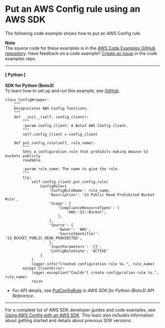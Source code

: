 # Put an AWS Config rule using an AWS SDK<a name="example_config-service_PutConfigRule_section"></a>

The following code example shows how to put an AWS Config rule\.

**Note**  
The source code for these examples is in the [AWS Code Examples GitHub repository](https://github.com/awsdocs/aws-doc-sdk-examples)\. Have feedback on a code example? [Create an Issue](https://github.com/awsdocs/aws-doc-sdk-examples/issues/new/choose) in the code examples repo\. 

------
#### [ Python ]

**SDK for Python \(Boto3\)**  
 To learn how to set up and run this example, see [GitHub](https://github.com/awsdocs/aws-doc-sdk-examples/tree/main/python/example_code/config#code-examples)\. 
  

```
class ConfigWrapper:
    """
    Encapsulates AWS Config functions.
    """
    def __init__(self, config_client):
        """
        :param config_client: A Boto3 AWS Config client.
        """
        self.config_client = config_client

    def put_config_rule(self, rule_name):
        """
        Sets a configuration rule that prohibits making Amazon S3 buckets publicly
        readable.

        :param rule_name: The name to give the rule.
        """
        try:
            self.config_client.put_config_rule(
                ConfigRule={
                    'ConfigRuleName': rule_name,
                    'Description': 'S3 Public Read Prohibited Bucket Rule',
                    'Scope': {
                        'ComplianceResourceTypes': [
                            'AWS::S3::Bucket',
                        ],
                    },
                    'Source': {
                        'Owner': 'AWS',
                        'SourceIdentifier': 'S3_BUCKET_PUBLIC_READ_PROHIBITED',
                    },
                    'InputParameters': '{}',
                    'ConfigRuleState': 'ACTIVE'
                }
            )
            logger.info("Created configuration rule %s.", rule_name)
        except ClientError:
            logger.exception("Couldn't create configuration rule %s.", rule_name)
            raise
```
+  For API details, see [PutConfigRule](https://docs.aws.amazon.com/goto/boto3/config-2014-11-12/PutConfigRule) in *AWS SDK for Python \(Boto3\) API Reference*\. 

------

For a complete list of AWS SDK developer guides and code examples, see [Using AWS Config with an AWS SDK](sdk-general-information-section.md)\. This topic also includes information about getting started and details about previous SDK versions\.